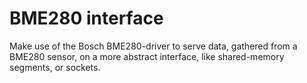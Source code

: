 # BME280 interface

Make use of the Bosch BME280-driver to serve data, gathered from a BME280 sensor, on a more abstract interface, like shared-memory segments, or sockets.
